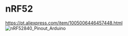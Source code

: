 # nRF52
https://pt.aliexpress.com/item/1005006446457448.html
![nRF52840_Pinout_Arduino](https://github.com/lucns/nRF52/assets/16022034/47e507b2-139a-4557-b0b0-4f82442e4f0d)
